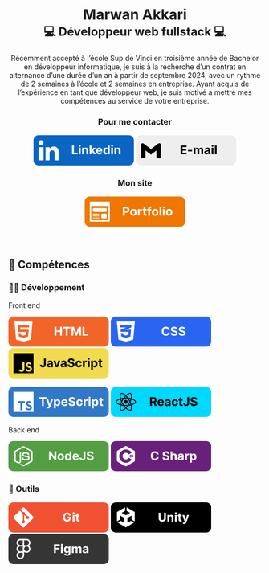 <h1 align="center">Marwan Akkari<br><sup>💻 Développeur web fullstack 💻</sup></h1>

<p align="center">Récemment accepté à l’école Sup de Vinci en troisième année de Bachelor en développeur informatique, je suis à la recherche d’un contrat en alternance d’une durée d’un an à partir de septembre 2024, avec un rythme de 2 semaines à l’école et 2 semaines en entreprise. Ayant acquis de l’expérience en tant que développeur web, je suis motivé à mettre mes compétences au service de votre entreprise.</p>

<h3 align="center">Pour me contacter</h3>
<p align="center">
  <a href="https://linkedin.com/in/marwan-akkari" target="blank"><img src="https://raw.githubusercontent.com/Ghatos-labs/Ghatos-labs/6ef8b8371d030a6c03b0091bf3188644238de3f1/images/linkedin.svg"></a>
  <a href="mailto:marwan.akkari2021@gmail.com" target="blank"><img src="https://raw.githubusercontent.com/Ghatos-labs/Ghatos-labs/6ef8b8371d030a6c03b0091bf3188644238de3f1/images/gmail.svg"></a>
</p>

<h3 align="center">Mon site</h3>
<p align="center">
  <a align="center" href="https://www.marwan-akkari.com/" target="blank"><img src="https://raw.githubusercontent.com/Ghatos-labs/Ghatos-labs/6ef8b8371d030a6c03b0091bf3188644238de3f1/images/portfolio.svg"></a>
</p>

<br>

<h2>🚀 Compétences</h2>

<h3>👨‍💻 Développement</h3>

<p>Front end</p>
<p>
  <img src="https://raw.githubusercontent.com/Ghatos-labs/Ghatos-labs/6ef8b8371d030a6c03b0091bf3188644238de3f1/images/html.svg">
  <img src="https://raw.githubusercontent.com/Ghatos-labs/Ghatos-labs/6ef8b8371d030a6c03b0091bf3188644238de3f1/images/css.svg">
  <img src="https://raw.githubusercontent.com/Ghatos-labs/Ghatos-labs/6ef8b8371d030a6c03b0091bf3188644238de3f1/images/javascript.svg">
</p>
<p>
  <img src="https://raw.githubusercontent.com/Ghatos-labs/Ghatos-labs/6ef8b8371d030a6c03b0091bf3188644238de3f1/images/typescript.svg">
  <img src="https://raw.githubusercontent.com/Ghatos-labs/Ghatos-labs/6ef8b8371d030a6c03b0091bf3188644238de3f1/images/reactjs.svg">
</p>

<p>Back end</p>

  <img src="https://raw.githubusercontent.com/Ghatos-labs/Ghatos-labs/6ef8b8371d030a6c03b0091bf3188644238de3f1/images/nodejs.svg">
  <img src="https://raw.githubusercontent.com/Ghatos-labs/Ghatos-labs/6ef8b8371d030a6c03b0091bf3188644238de3f1/images/csharp.svg">

<br>

<h3>🔨 Outils</h3>

  <img src="https://raw.githubusercontent.com/Ghatos-labs/Ghatos-labs/6ef8b8371d030a6c03b0091bf3188644238de3f1/images/git.svg">
  <img src="https://raw.githubusercontent.com/Ghatos-labs/Ghatos-labs/6ef8b8371d030a6c03b0091bf3188644238de3f1/images/unity.svg">
  <img src="https://raw.githubusercontent.com/Ghatos-labs/Ghatos-labs/6ef8b8371d030a6c03b0091bf3188644238de3f1/images/figma.svg">

